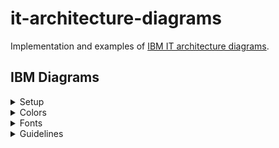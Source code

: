 # it-architecture-diagrams
Implementation and examples of [IBM IT architecture diagrams](https://www.ibm.com/design/language/infographics/technical-diagrams/design).

## IBM Diagrams

<details><summary>Setup</summary>
   
<details><summary>Mac</summary>
<p>
To access and start the latest IBM pre-release diagrams.net application binary for Mac: 
   
1. Download the [zip](https://github.com/IBM/it-architecture-diagrams/releases).
2. Extract and open the application binary. 
3. When you run the first time Mac will ask about security:
    * Go to **System Preferences**.
    * Select **Security & Privacy**.
    * Click on **Open Anyway** for this app.
4. After opening the application binary click on "+ More Shapes" in the bottom left panel.
5. Select IBM and click Apply to finish.
6. IBM Sidebars are now available:
    * IBM Icons (active icons)
    * IBM Shapes (basic shapes)
    * IBM Cloud (cloud shapes)
    * IBM Core (core shapes)
    * IBM Industry (industry shapes)
    * IBM Helpers (helper sets)
    * IBM Starters (starter sets)
</p>
</details>
   
<details><summary>Windows</summary>
</details>

</details>

<details><summary>Colors</summary>
   
<details><summary>IBM Color Palette</summary>
<p>

When any IBM sidebar is first selected the menu bar turns blue indicating that IBM customizations are enabled.
   
The Format Panel under Style is configured with the [IBM Color Palette](https://www.ibm.com/design/language/color/).
   
Three colors in each color family are available for use with IBM Diagrams:
* Light Fill (swatch 10)
* Medium Line (swatch 50 or 60)
* Dark Line (swatch 70 or 80)
   
Additionally,
* White
* Black
* Transparent

Defaults,
* Collapsed shapes and expanded target system shape default to no fill, which can be changed to white fill or light fill.
* Remaining expanded shapes default to white fill for container shapes and no fill for non-container shapes, which can be changed to white fill or light fill.`.
   
</p>
</details>

<details><summary>IBM Color Schemes</summary>
<p>
   
The IBM Color Schemes at the top of the Format Panel under Style are the recommended method of using the IBM Color Palette:
![IBM Color Schemes](/images/IBMColorSchemes.png "IBM Color Schemes")

Where,
* Top row are medium color lines with white fill followed by light fill.
* Bottom row are dark color lines with white fill followed by light fill.
   
Example,
| Column 1 | Column 2 | Column 3 | Column 4 |
| --- | --- | --- | --- |
| Medium Red<br>White Fill | Medium Red<br>Light Fill | Medium Magenta<br>White Fill | Medium Magenta<br>Light Fill |
| Dark Red<br>White Fill | Dark Red<br>Light Fill | Dark Magenta<br>White Fill | Dark Magenta<br>Light Fill |

</p>
</details>

<details><summary>IBM Preset Colors</summary>
<p>

The IBM Preset Colors are the secondary method of using the IBM Color Palette with the top group of 3 rows:
![IBM Preset Colors](/images/IBMPresetColors.png "IBM Preset Colors")

Where,
* First row in top group are dark colors for lines.
* Second row in top group are medium colors for lines.
* Third row in top group are light colors for fills.
  
Additionally,
* First row in bottom group has Transparent, White, and Black.
* Second row through tenth row in bottom group are the entire IBM Color Palette minus swatch 100.

Tooltips,
* Each color in the IBM Colors has a tooltip that shows the color family, color swatch, and intended use.

</p>
</details>
</details>

<details><summary>Fonts</summary>
<p>
   
The Format Panel under Text is configured with the [IBM Plex Fonts](https://www.ibm.com/plex/) and Arial Fonts.

The buttons under Font are configured for Plex:
* No button is Regular font.
* B button is Semi Bold font.
* I button is Italic font.
* B+I buttons are Semi Bold Italic font.

Where a font doesn't have a corresponding Bold or Italic the system Bold or system Italic is applied to the Plex font or Arial font.

The lang parameter is used to select the country code corresponding to the fonts.

The fonts available in IBM Diagrams are currently:

| Font Family | Regular | Semi Bold | Italic | Semi Bold Italic |
| --- | --- | --- | --- | --- |
| IBM Plex Sans | X | X | X | X |
| Arial | X | | | |

Labels in IBM Diagrams have pre-defined Plex fonts:

| Name | Font | Size |
| --- | --- | --- |
| Shape Primary Label | Semi Bold | 14px |
| Shape Secondary Text | Regular | 14px |
| Item Primary Label | Regular | 12px |
| Item Secondary Text | Regular | 12px |
| DU Primary Label | Regular | 14px |
| Badge Label | Regular | 12px`|
| Legend Label | Semi Bold | 14px |
   
</p> 
</details>

<details><summary>Guidelines</summary>
<p>

Recommended guidelines include:
* Always include one legend with each diagram - no legend won't explain the diagram and multiple legends can overpower the diagram.
* Alternate white fill and light fill between consecutive nested groups -  alternate fills helps each group stands out.

</p>
</details>
